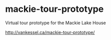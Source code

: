 # mackie-tour-prototype
Virtual tour prototype for the Mackie Lake House

http://vankessel.ca/mackie-tour-prototype/
